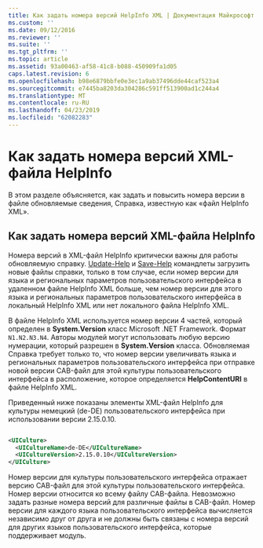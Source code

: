 ```yaml
---
title: Как задать номера версий HelpInfo XML | Документация Майкрософт
ms.custom: ''
ms.date: 09/12/2016
ms.reviewer: ''
ms.suite: ''
ms.tgt_pltfrm: ''
ms.topic: article
ms.assetid: 93a00463-af58-41c8-b088-450909fa1d05
caps.latest.revision: 6
ms.openlocfilehash: b98e6879bbfe0e3ec1a9ab37496dde44caf523a4
ms.sourcegitcommit: e7445ba8203da304286c591ff513900ad1c244a4
ms.translationtype: MT
ms.contentlocale: ru-RU
ms.lasthandoff: 04/23/2019
ms.locfileid: "62082283"
---
```

# <a name="how-to-set-helpinfo-xml-version-numbers"></a>Как задать номера версий XML-файла HelpInfo

В этом разделе объясняется, как задать и повысить номера версии в файле обновляемые сведения, Справка, известную как «файл HelpInfo XML».

## <a name="how-to-set-helpinfo-xml-version-numbers"></a>Как задать номера версий XML-файла HelpInfo

Номера версий в XML-файл HelpInfo критически важны для работы обновляемую справку.
[Update-Help](/powershell/module/Microsoft.PowerShell.Core/Update-Help) и [Save-Help](/powershell/module/Microsoft.PowerShell.Core/Save-Help) командлеты загрузить новые файлы справки, только в том случае, если номер версии для языка и региональных параметров пользовательского интерфейса в удаленном файле HelpInfo XML больше, чем номер версии для этого языка и региональных параметров пользовательского интерфейса в локальный HelpInfo XML или нет локального файла HelpInfo XML.

В файле HelpInfo XML используется номер версии 4 частей, который определен в **System.Version** класс Microsoft .NET Framework. Формат `N1.N2.N3.N4`. Авторы модулей могут использовать любую версию нумерации, который разрешен в **System.Version** класса. Обновляемая Справка требует только то, что номер версии увеличивать языка и региональных параметров пользовательского интерфейса при отправке новой версии CAB-файл для этой культуры пользовательского интерфейса в расположение, которое определяется **HelpContentURI** в файле HelpInfo XML.

Приведенный ниже показаны элементы XML-файл HelpInfo для культуры немецкий (de-DE) пользовательского интерфейса при использовании версии 2.15.0.10.

```xml

<UICulture>
  <UICultureName>de-DE</UICultureName>
  <UICultureVersion>2.15.0.10</UICultureVersion>
</UICulture>
```

Номер версии для культуры пользовательского интерфейса отражает версию CAB-файл для этой культуры пользовательского интерфейса. Номер версии относится ко всему файлу CAB-файла. Невозможно задать разные номера версий для различные файлы в CAB-файл. Номер версии для каждого языка пользовательского интерфейса вычисляется независимо друг от друга и не должны быть связаны с номера версий для других языков пользовательского интерфейса, которые поддерживает модуль.